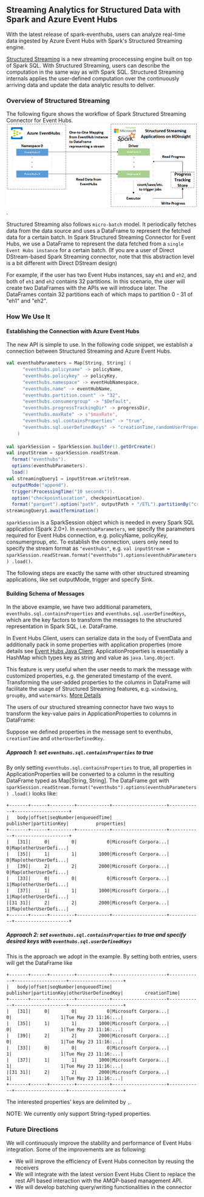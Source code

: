 ## Streaming Analytics for Structured Data with Spark and Azure Event Hubs

With the latest release of spark-eventhubs, users can analyze real-time data ingested by Azure Event Hubs with Spark's Structured Streaming engine.

[Structured Streaming](http://spark.apache.org/docs/latest/structured-streaming-programming-guide.html) is a new streaming procecessing engine built on top of Spark SQL. With Structured Streaming, users can describe the computation in the same way as with Spark SQL. Structured Streaming internals applies the user-defined computation over the continuously arriving data and update the data analytic results to deliver.

### Overview of Structured Streaming

The following figure shows the workflow of Spark Structured Streaming Connector for Event Hubs. ![Image of Workflow](imgs/workflow_ss.png).

Structured Streaming also follows `micro-batch` model. It periodically fetches data from the data source and uses a DataFrame to represent the fetched data for a certain batch. In Spark Structured Streaming Connector for Event Hubs, we use a DataFrame to represent the data fetched from a `single Event Hubs instance` for a certain batch. (If you are a user of Direct DStream-based Spark Streaming connector, note that this abstraction level is a bit different with Direct DStream design)

For example, if the user has two Event Hubs instances, say `eh1` and `eh2`, and both of `eh1` and `eh2` contains 32 partitions. In this scenario, the user will create two DataFrames with the APIs we will introduce later. The DataFrames contain 32 partitions each of which maps to partition 0 - 31 of "eh1" and "eh2".

### How We Use It

#### Establishing the Connection with Azure Event Hubs

The new API is simple to use. In the following code snippet, we establish a connection between Structured Streaming and Azure Event Hubs.

```scala
val eventhubParameters = Map[String, String] (
      "eventhubs.policyname" -> policyName,
      "eventhubs.policykey" -> policyKey,
      "eventhubs.namespace" -> eventHubNamespace,
      "eventhubs.name" -> eventHubName,
      "eventhubs.partition.count" -> "32",
      "eventhubs.consumergroup" -> "$Default",
      "eventhubs.progressTrackingDir" -> progressDir,
      "eventhubs.maxRate" -> s"$maxRate",
      "eventhubs.sql.containsProperties" -> "true",
      "eventhubs.sql.userDefinedKeys" -> "creationTime,randomUserProperty"
    )

val sparkSession = SparkSession.builder().getOrCreate()
val inputStream = sparkSession.readStream.
  format("eventhubs").
  options(eventhubParameters).
  load()
val streamingQuery1 = inputStream.writeStream.
  outputMode("append").
  trigger(ProcessingTime("10 seconds")).
  option("checkpointLocation", checkpointLocation).
  format("parquet").option("path", outputPath + "/ETL").partitionBy("creationTime").start()
streamingQuery1.awaitTermination()
```

`sparkSession` is a SparkSession object which is needed in every Spark SQL application (Spark 2.0+). In `eventhubParameters`, we specify the parameters required for Event Hubs connection, e.g. policyName, policyKey, consumergroup, etc. To establish the connection, users only need to specify the stream format as `"eventhubs"`, e.g. `val inputStream = sparkSession.readStream.format("eventhubs").options(eventhubParameters)
  .load()`.
  
The following steps are exactly the same with other structured streaming applications, like set outputMode, trigger and specify Sink.

#### Building Schema of Messages

In the above example, we have two additional parameters, `eventhubs.sql.containsProperties` and `eventhubs.sql.userDefinedKeys`, which are the key factors to transform the messages to the structured representation in Spark SQL, i.e. DataFrame.

In Event Hubs Client, users can serialize data in the `body` of EventData and additionally pack in some properties with application properties (more details see [Event Hubs Java Client](https://github.com/Azure/azure-event-hubs-java). ApplicationProperties is essentially a HashMap which types key as string and value as `java.lang.Object`.

This feature is very useful when the user needs to mark the message with customized properties, e.g. the generated timestamp of the event. Transforming the user-added properties to the columns in DataFrame will facilitate the usage of Structured Streaming features, e.g. `windowing`, `groupBy`, and `watermarks`. [More Details](http://spark.apache.org/docs/latest/structured-streaming-programming-guide.html#operations-on-streaming-dataframesdatasets)

The users of our structured streaming connector have two ways to transform the key-value pairs in ApplicationProperties to columns in DataFrame:

Suppose we defined properties in the message sent to eventhubs, `creationTime` and `otherUserDefinedKey`.

##### Approach 1: set `eventhubs.sql.containsProperties` to true

By only setting `eventhubs.sql.containsProperties` to true, all properties in ApplicationProperties will be converted to a column in the resulting DataFrame typed as Map[String, String]. The DataFrame got with `sparkSession.readStream.format("eventhubs").options(eventhubParameters)
  .load()` looks like:
  
  ```
  +-------+------+---------+------------+--------------------+------------+--------------------+
|   body|offset|seqNumber|enqueuedTime|           publisher|partitionKey|          properties|
+-------+------+---------+------------+--------------------+------------+--------------------+
|   [31]|     0|        0|           0|Microsoft Corpora...|           0|Map(otherUserDefi...|
|   [35]|     1|        1|        1000|Microsoft Corpora...|           0|Map(otherUserDefi...|
|   [39]|     2|        2|        2000|Microsoft Corpora...|           0|Map(otherUserDefi...|
|   [33]|     0|        0|           0|Microsoft Corpora...|           1|Map(otherUserDefi...|
|   [37]|     1|        1|        1000|Microsoft Corpora...|           1|Map(otherUserDefi...|
|[31 31]|     2|        2|        2000|Microsoft Corpora...|           1|Map(otherUserDefi...|
+-------+------+---------+------------+--------------------+------------+--------------------+

  ```
  
##### Approach 2: set `eventhubs.sql.containsProperties` to true and specify desired keys with `eventhubs.sql.userDefinedKeys`

This is the approach we adopt in the example. By setting both entries, users will get the DataFrame like 

```
+-------+------+---------+------------+--------------------+------------+-------------------+--------------------+
|   body|offset|seqNumber|enqueuedTime|           publisher|partitionKey|otherUserDefinedKey|        creationTime|
+-------+------+---------+------------+--------------------+------------+-------------------+--------------------+
|   [31]|     0|        0|           0|Microsoft Corpora...|           0|                  1|Tue May 23 11:16:...|
|   [35]|     1|        1|        1000|Microsoft Corpora...|           0|                  1|Tue May 23 11:16:...|
|   [39]|     2|        2|        2000|Microsoft Corpora...|           0|                  1|Tue May 23 11:16:...|
|   [33]|     0|        0|           0|Microsoft Corpora...|           1|                  1|Tue May 23 11:16:...|
|   [37]|     1|        1|        1000|Microsoft Corpora...|           1|                  1|Tue May 23 11:16:...|
|[31 31]|     2|        2|        2000|Microsoft Corpora...|           1|                  1|Tue May 23 11:16:...|
+-------+------+---------+------------+--------------------+------------+-------------------+--------------------+
```

The interested properties' keys are delimited by `,`. 

NOTE: We currently only support String-typed properties.

### Future Directions

We will continuously improve the stability and performance of Event Hubs integration. Some of the improvements are as following:

* We will improve the efficiency of Event Hubs conneciton by reusing the receivers
* We will integrate with the latest version Event Hubs Client to replace the rest API based interaction with the AMQP-based management API.
* We will develop batching query/writing functionalities in the connector
